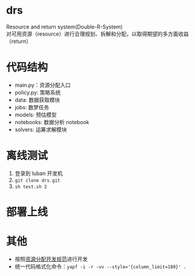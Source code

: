 # drs

Resource and return system(Double-R-System)  
对可用资源（resource）进行合理规划、拆解和分配，以取得期望的多方面收益（return）

# 代码结构
- main.py：资源分配入口
- policy.py: 策略系统
- data: 数据获取模块
- jobs: 数梦任务
- models: 预估模型
- notebooks: 数据分析 notebook
- solvers: 运筹求解模块

# 离线测试
1. 登录到 luban 开发机
2. `git clone drs.git`
3. `sh test.sh 2`

# 部署上线

#  其他
- 按照[资源分配开发规范](https://cooper.didichuxing.com/knowledge/2199416545872/2199870808002)进行开发
- 统一代码格式化命令：`yapf -i -r -vv --style='{column_limit=100}' .`
